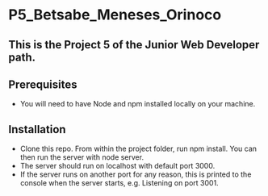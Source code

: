 # P5_Betsabe_Meneses_Orinoco

## This is the Project 5 of the Junior Web Developer path.

## Prerequisites
* You will need to have Node and npm installed locally on your machine.

## Installation
* Clone this repo. From within the project folder, run npm install. You can then run the server with node server.
* The server should run on localhost with default port 3000. 
* If the server runs on another port for any reason, this is printed to the console when the server starts, e.g. Listening on port 3001.
